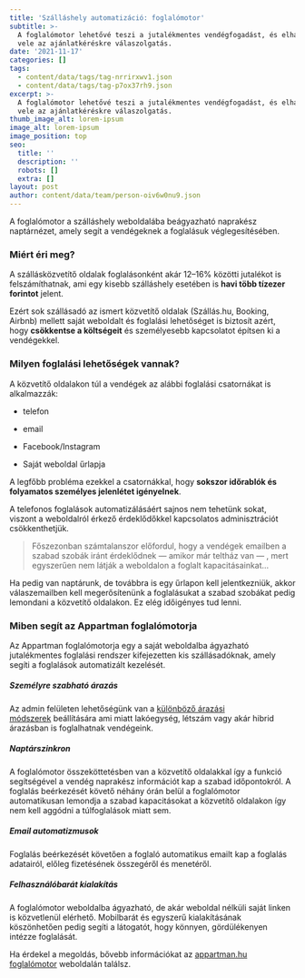 ```yaml
---
title: 'Szálláshely automatizáció: foglalómotor'
subtitle: >-
  A foglalómotor lehetővé teszi a jutalékmentes vendégfogadást, és elhagyható
  vele az ajánlatkéréskre válaszolgatás.
date: '2021-11-17'
categories: []
tags:
  - content/data/tags/tag-nrrirxwv1.json
  - content/data/tags/tag-p7ox37rh9.json
excerpt: >-
  A foglalómotor lehetővé teszi a jutalékmentes vendégfogadást, és elhagyható
  vele az ajánlatkéréskre válaszolgatás.
thumb_image_alt: lorem-ipsum
image_alt: lorem-ipsum
image_position: top
seo:
  title: ''
  description: ''
  robots: []
  extra: []
layout: post
author: content/data/team/person-oiv6w0nu9.json
---
```

A foglalómotor a szálláshely weboldalába beágyazható naprakész naptárnézet, amely segít a vendégeknek a foglalásuk véglegesítésében.

### Miért éri meg?

A szállásközvetítő oldalak foglalásonként akár 12–16% közötti jutalékot is felszámíthatnak, ami egy kisebb szálláshely esetében is **havi több tízezer forintot** jelent.

Ezért sok szállásadó az ismert közvetítő oldalak (Szállás.hu, Booking, Airbnb) mellett saját weboldalt és foglalási lehetőséget is biztosít azért, hogy **csökkentse a költségeit** és személyesebb kapcsolatot építsen ki a vendégekkel.

### Milyen foglalási lehetőségek vannak?

A közvetítő oldalakon túl a vendégek az alábbi foglalási csatornákat is alkalmazzák:

*   telefon

*   email

*   Facebook/Instagram

*   Saját weboldal űrlapja

A legfőbb probléma ezekkel a csatornákkal, hogy **sokszor időrablók és folyamatos személyes jelenlétet igényelnek**.

A telefonos foglalások automatizálásáért sajnos nem tehetünk sokat, viszont a weboldalról érkező érdeklődőkkel kapcsolatos adminisztrációt csökkenthetjük.

> Főszezonban számtalanszor előfordul, hogy a vendégek emailben a szabad szobák iránt érdeklődnek — amikor már teltház van — , mert egyszerűen nem látják a weboldalon a foglalt kapacitásainkat...

Ha pedig van naptárunk, de továbbra is egy űrlapon kell jelentkezniük, akkor válaszemailben kell megerősítenünk a foglalásukat a szabad szobákat pedig lemondani a közvetítő oldalakon. Ez elég időigényes tud lenni.

### Miben segít az Appartman foglalómotorja

Az Appartman foglalómotorja egy a saját weboldalba ágyazható jutalékmentes foglalási rendszer kifejezetten kis szállásadóknak, amely segíti a foglalások automatizált kezelését.

##### Személyre szabható árazás

Az admin felületen lehetőségünk van a [különböző árazási módszerek](https://medium.com/sz%C3%A1ll%C3%A1sad%C3%B3k-szakmai-k%C3%B6z%C3%B6ss%C3%A9ge/hogyan-arazzuk-szallashelyunket-f61e05776705) beállítására ami miatt lakóegység, létszám vagy akár hibrid árazásban is foglalhatnak vendégeink.

##### Naptárszinkron

A foglalómotor összeköttetésben van a közvetítő oldalakkal így a funkció segítségével a vendég naprakész információt kap a szabad időpontokról. A foglalás beérkezését követő néhány órán belül a foglalómotor automatikusan lemondja a szabad kapacitásokat a közvetítő oldalakon így nem kell aggódni a túlfoglalások miatt sem.

##### Email automatizmusok

Foglalás beérkezését követően a foglaló automatikus emailt kap a foglalás adatairól, előleg fizetésének összegéről és menetéről.

##### Felhasználóbarát kialakítás

A foglalómotor weboldalba ágyazható, de akár weboldal nélküli saját linken is közvetlenül elérhető. Mobilbarát és egyszerű kialakításának köszönhetően pedig segíti a látogatót, hogy könnyen, gördülékenyen intézze foglalását.

Ha érdekel a megoldás, bővebb információkat az [appartman.hu foglalómotor](https://appartman.hu/) weboldalán találsz.
